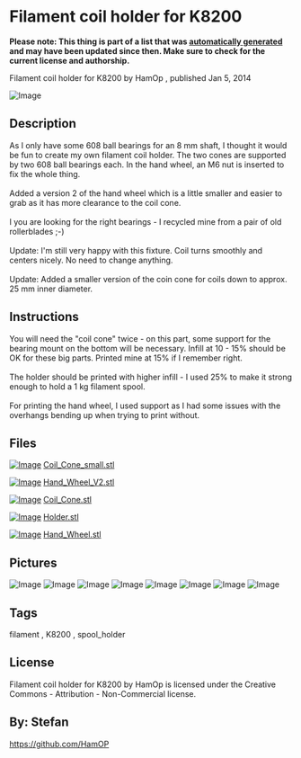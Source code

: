 Filament coil holder for K8200
===============
**Please note: This thing is part of a list that was [automatically generated](https://github.com/carlosgs/export-things) and may have been updated since then. Make sure to check for the current license and authorship.**  

Filament coil holder for K8200  by HamOp , published Jan 5, 2014

![Image](img/IMG_2420_display_large.jpg)

Description
--------
As I only have some 608 ball bearings for an 8 mm shaft, I thought it would be fun to create my own filament coil holder. The two cones are supported by two 608 ball bearings each. In the hand wheel, an M6 nut is inserted to fix the whole thing.  <br />
<br />
Added a version 2 of the hand wheel which is a little smaller and easier to grab as it has more clearance to the coil cone.  <br />
<br />
I you are looking for the right bearings - I recycled mine from a pair of old rollerblades ;-)  <br />
<br />
Update: I'm still very happy with this fixture. Coil turns smoothly and centers nicely. No need to change anything.  <br />
<br />
Update: Added a smaller version of the coin cone for coils down to approx. 25 mm inner diameter.

Instructions
--------
You will need the "coil cone" twice - on this part, some support for the bearing mount on the bottom will be necessary. Infill at 10 - 15% should be OK for these big parts.  Printed mine at 15% if I remember right.  <br />
<br />
The holder should be printed with higher infill - I used 25% to make it strong enough to hold a 1 kg filament spool.  <br />
<br />
For printing the hand wheel, I used support as I had some issues with the overhangs bending up when trying to print without.

Files
--------
[![Image](img/Coil_Cone_small_preview_tinycard.jpg)](Coil_Cone_small.stl)
 [ Coil_Cone_small.stl](Coil_Cone_small.stl)  

[![Image](img/Hand_Wheel_V2_preview_tinycard.jpg)](Hand_Wheel_V2.stl)
 [ Hand_Wheel_V2.stl](Hand_Wheel_V2.stl)  

[![Image](img/Coil_Cone_preview_tinycard.jpg)](Coil_Cone.stl)
 [ Coil_Cone.stl](Coil_Cone.stl)  

[![Image](img/Holder_preview_tinycard.jpg)](Holder.stl)
 [ Holder.stl](Holder.stl)  

[![Image](img/Hand_Wheel_preview_tinycard.jpg)](Hand_Wheel.stl)
 [ Hand_Wheel.stl](Hand_Wheel.stl)  



Pictures
--------
![Image](img/Coil_Cone_small_display_large.jpg)
![Image](img/IMG_2417_display_large.jpg)
![Image](img/coil_holder2_display_large.jpg)
![Image](img/coil_holder_display_large.jpg)
![Image](img/Hand_Wheel_V2_display_large.jpg)
![Image](img/Coil_Cone_display_large.jpg)
![Image](img/Hand_Wheel_display_large.jpg)
![Image](img/Holder_display_large.jpg)


Tags
--------
filament , K8200 , spool_holder  

  

License
--------
Filament coil holder for K8200 by HamOp is licensed under the Creative Commons - Attribution - Non-Commercial license.  



By: Stefan
--------
<https://github.com/HamOP>
